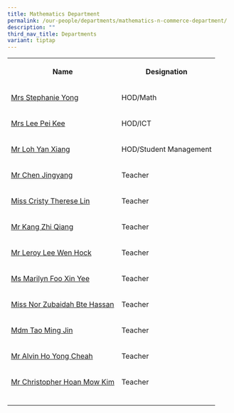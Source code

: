 ```yaml
---
title: Mathematics Department
permalink: /our-people/departments/mathematics-n-commerce-department/
description: ""
third_nav_title: Departments
variant: tiptap
---
```

<table><tbody><tr><th rowspan="1" colspan="1"><p>Name</p></th><th rowspan="1" colspan="1"><p>Designation</p></th></tr><tr><td rowspan="1" colspan="1"><p><a href="mailto:seow_peng_peng@schools.gov.sg" rel="noopener noreferrer nofollow" target="_blank">Mrs Stephanie Yong</a></p></td><td rowspan="1" colspan="1"><p>HOD/Math</p></td></tr><tr><td rowspan="1" colspan="1"><p><a href="mailto:chin_pei_kee@schools.gov.sg" rel="noopener noreferrer nofollow" target="_blank">Mrs Lee Pei Kee</a></p></td><td rowspan="1" colspan="1"><p>HOD/ICT</p></td></tr><tr><td rowspan="1" colspan="1"><p><a href="mailto:loh_yan_xiang@schools.gov.sg" rel="noopener noreferrer nofollow" target="_blank">Mr Loh Yan Xiang</a></p></td><td rowspan="1" colspan="1"><p>HOD/Student Management</p></td></tr><tr><td rowspan="1" colspan="1"><p><a href="mailto:chen_jing_yang@schools.gov.sg" rel="noopener noreferrer nofollow" target="_blank">Mr Chen Jingyang</a></p></td><td rowspan="1" colspan="1"><p>Teacher</p></td></tr><tr><td rowspan="1" colspan="1"><p><a href="mailto:cristy_therese_lin@schools.gov.sg" rel="noopener noreferrer nofollow" target="_blank">Miss Cristy Therese Lin</a></p></td><td rowspan="1" colspan="1"><p>Teacher</p></td></tr><tr><td rowspan="1" colspan="1"><p><a href="mailto:kang_zhi_qiang@schools.gov.sg" rel="noopener noreferrer nofollow" target="_blank">Mr Kang Zhi Qiang</a></p></td><td rowspan="1" colspan="1"><p>Teacher</p></td></tr><tr><td rowspan="1" colspan="1"><p><a href="mailto:lee_wen_hock_leroy@schools.gov.sg" rel="noopener noreferrer nofollow" target="_blank">Mr Leroy Lee Wen Hock</a></p></td><td rowspan="1" colspan="1"><p>Teacher</p></td></tr><tr><td rowspan="1" colspan="1"><p><a href="mailto:foo_xin_yee_marilyn@schools.gov.sg" rel="noopener noreferrer nofollow" target="_blank">Ms Marilyn Foo Xin Yee</a></p></td><td rowspan="1" colspan="1"><p>Teacher</p></td></tr><tr><td rowspan="1" colspan="1"><p><a href="mailto:nor_zubaidah_hassan@schools.gov.sg" rel="noopener noreferrer nofollow" target="_blank">Miss Nor Zubaidah Bte Hassan</a></p></td><td rowspan="1" colspan="1"><p>Teacher</p></td></tr><tr><td rowspan="1" colspan="1"><p><a href="mailto:tao_ming_jin@schools.gov.sg" rel="noopener noreferrer nofollow" target="_blank">Mdm Tao Ming Jin</a></p></td><td rowspan="1" colspan="1"><p>Teacher</p></td></tr><tr><td rowspan="1" colspan="1"><p><a href="mailto:ho_yong_cheah_alvin@schools.gov.sg" rel="noopener noreferrer nofollow" target="_blank">Mr Alvin Ho Yong Cheah</a></p></td><td rowspan="1" colspan="1"><p>Teacher</p></td></tr><tr><td rowspan="1" colspan="1"><p><a href="mailto:hoan_mow_kim@schools.gov.sg" rel="noopener noreferrer nofollow" target="_blank">Mr Christopher Hoan Mow Kim</a></p></td><td rowspan="1" colspan="1"><p>Teacher</p></td></tr><tr><td rowspan="1" colspan="1"><p></p></td><td rowspan="1" colspan="1"><p></p></td></tr></tbody></table><p></p>